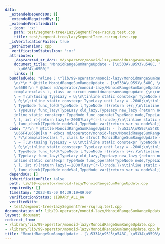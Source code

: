 ```yaml
---
data:
  _extendedDependsOn: []
  _extendedRequiredBy: []
  _extendedVerifiedWith:
  - icon: ':x:'
    path: test/segment-tree/LazySegmentTree-rsqruq.test.cpp
    title: test/segment-tree/LazySegmentTree-rsqruq.test.cpp
  _isVerificationFailed: true
  _pathExtension: cpp
  _verificationStatusIcon: ':x:'
  attributes:
    _deprecated_at_docs: md/operator/monoid-lazy/MonoidRangeSumRangeUpdate.md
    document_title: "MonoidRangeSumRangeUpdate - [\u533A\u9593\u548C, \u533A\u9593\
      \u66F4\u65B0]"
    links: []
  bundledCode: "#line 1 \"lib/99-operator/monoid-lazy/MonoidRangeSumRangeUpdate.cpp\"\
    \n/*\n * @title MonoidRangeSumRangeUpdate - [\u533A\u9593\u548C, \u533A\u9593\u66F4\
    \u65B0]\n * @docs md/operator/monoid-lazy/MonoidRangeSumRangeUpdate.md\n */\n\
    template<class T, class U> struct MonoidRangeSumRangeUpdate {\n\tusing TypeNode\
    \ = T;\n\tusing TypeLazy = U;\n\tinline static constexpr TypeNode unit_node =\
    \ 0;\n\tinline static constexpr TypeLazy unit_lazy = -2000;\n\tinline static constexpr\
    \ TypeNode func_fold(TypeNode l,TypeNode r){return l+r;}\n\tinline static constexpr\
    \ TypeLazy func_lazy(TypeLazy old_lazy,TypeLazy new_lazy){return new_lazy;}\n\t\
    inline static constexpr TypeNode func_operate(TypeNode node,TypeLazy lazy,int\
    \ l, int r){return lazy!=-2000?lazy*(r-l):node;}\n\tinline static constexpr bool\
    \ func_check(TypeNode nodeVal,TypeNode var){return var <= nodeVal;}\n};\n"
  code: "/*\n * @title MonoidRangeSumRangeUpdate - [\u533A\u9593\u548C, \u533A\u9593\
    \u66F4\u65B0]\n * @docs md/operator/monoid-lazy/MonoidRangeSumRangeUpdate.md\n\
    \ */\ntemplate<class T, class U> struct MonoidRangeSumRangeUpdate {\n\tusing TypeNode\
    \ = T;\n\tusing TypeLazy = U;\n\tinline static constexpr TypeNode unit_node =\
    \ 0;\n\tinline static constexpr TypeLazy unit_lazy = -2000;\n\tinline static constexpr\
    \ TypeNode func_fold(TypeNode l,TypeNode r){return l+r;}\n\tinline static constexpr\
    \ TypeLazy func_lazy(TypeLazy old_lazy,TypeLazy new_lazy){return new_lazy;}\n\t\
    inline static constexpr TypeNode func_operate(TypeNode node,TypeLazy lazy,int\
    \ l, int r){return lazy!=-2000?lazy*(r-l):node;}\n\tinline static constexpr bool\
    \ func_check(TypeNode nodeVal,TypeNode var){return var <= nodeVal;}\n};"
  dependsOn: []
  isVerificationFile: false
  path: lib/99-operator/monoid-lazy/MonoidRangeSumRangeUpdate.cpp
  requiredBy: []
  timestamp: '2023-05-30 04:39:19+09:00'
  verificationStatus: LIBRARY_ALL_WA
  verifiedWith:
  - test/segment-tree/LazySegmentTree-rsqruq.test.cpp
documentation_of: lib/99-operator/monoid-lazy/MonoidRangeSumRangeUpdate.cpp
layout: document
redirect_from:
- /library/lib/99-operator/monoid-lazy/MonoidRangeSumRangeUpdate.cpp
- /library/lib/99-operator/monoid-lazy/MonoidRangeSumRangeUpdate.cpp.html
title: "MonoidRangeSumRangeUpdate - [\u533A\u9593\u548C, \u533A\u9593\u66F4\u65B0]"
---
```

